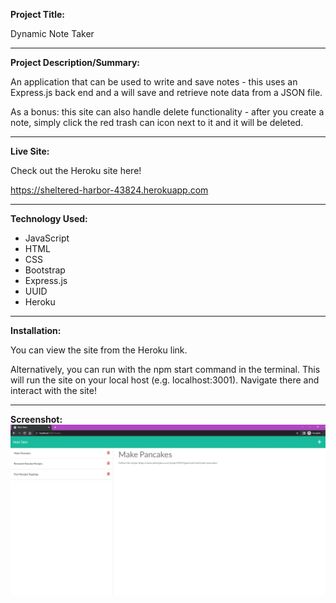 **Project Title:**

Dynamic Note Taker

---

**Project Description/Summary:**

An application that can be used to write and save notes - this uses an Express.js back end and a will save and retrieve note data from a JSON file. 

As a bonus: this site can also handle delete functionality - after you create a note, simply click the red trash can icon next to it and it will be deleted.

---

**Live Site:**

Check out the Heroku site here!

https://sheltered-harbor-43824.herokuapp.com

---

**Technology Used:**

- JavaScript
- HTML
- CSS
- Bootstrap
- Express.js
- UUID
- Heroku

---

**Installation:**

You can view the site from the Heroku link. 

Alternatively, you can run with the npm start command in the terminal. This will run the site on your local host (e.g. localhost:3001). Navigate there and interact with the site! 

---

**Screenshot:**
![A screenshot of the note taking app](./public/assets/screenshots/site-screenshot.jpg)
